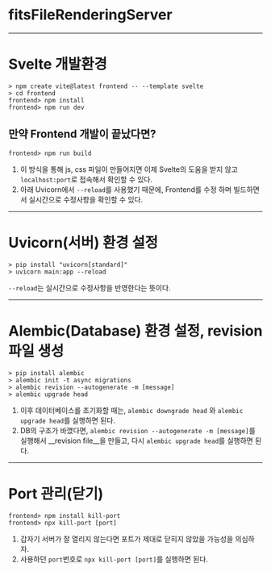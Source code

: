 # fitsFileRenderingServer

---

Svelte 개발환경
===
```commandline
> npm create vite@latest frontend -- --template svelte
> cd frontend
frontend> npm install
frontend> npm run dev
```
## 만약 Frontend 개발이 끝났다면?
```commandline
frontend> npm run build
```
1. 이 방식을 통해 js, css 파일이 만들어지면 이제 Svelte의 도움을 받지 않고 `localhost:port`로 접속해서 확인할 수 있다.
2. 아래 Uvicorn에서 `--reload`를 사용했기 때문에, Frontend를 수정 하며 빌드하면서 실시간으로 수정사항을 확인할 수 있다.  


---
Uvicorn(서버) 환경 설정
===
```commandline
> pip install "uvicorn[standard]"
> uvicorn main:app --reload
```
`--reload`는 실시간으로 수정사항을 반영한다는 뜻이다.

---
Alembic(Database) 환경 설정, revision 파일 생성
===
```commandline
> pip install alembic
> alembic init -t async migrations
> alembic revision --autogenerate -m [message]
> alembic upgrade head
```
1. 이후 데이터베이스를 초기화할 때는, `alembic downgrade head` 와 `alembic upgrade head`를 실행하면 된다.
2. DB의 구조가 바꼈다면, `alembic revision --autogenerate -m [message]`를 실행해서 __revision file__을 만들고, 다시 `alembic upgrade head`를 실행하면 된다.


---
Port 관리(닫기)
===
```commandline
frontend> npm install kill-port
frontend> npx kill-port [port]
```
1. 갑자기 서버가 잘 열리지 않는다면 포트가 제대로 닫히지 않았을 가능성을 의심하자.
2. 사용하던 `port`번호로 `npx kill-port [port]`를 실행하면 된다.